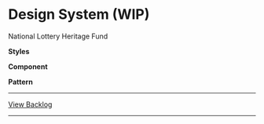 # Design System (WIP)
National Lottery Heritage Fund

**Styles**

**Component**

**Pattern**

**********************************************************************************

[View Backlog](https://github.com/heritagefund/Design/projects/1)

**********************************************************************************
